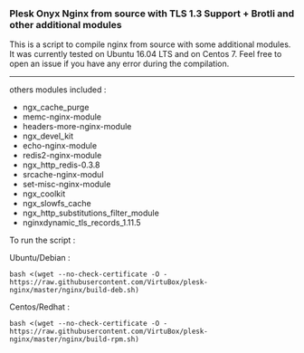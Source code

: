 ### Plesk Onyx Nginx from source with TLS 1.3 Support + Brotli and other additional modules

This is a script to compile nginx from source with some additional modules. It was currently tested on Ubuntu 16.04 LTS and on Centos 7.
Feel free to open an issue if you have any error during the compilation.

-----

others modules included :
* ngx_cache_purge
* memc-nginx-module
* headers-more-nginx-module
* ngx_devel_kit
* echo-nginx-module
* redis2-nginx-module
* ngx_http_redis-0.3.8
* srcache-nginx-modul
* set-misc-nginx-module
* ngx_coolkit
* ngx_slowfs_cache
* ngx_http_substitutions_filter_module
* nginxdynamic_tls_records_1.11.5

To run the script :

Ubuntu/Debian :
```
bash <(wget --no-check-certificate -O - https://raw.githubusercontent.com/VirtuBox/plesk-nginx/master/nginx/build-deb.sh)
```

Centos/Redhat :
```
bash <(wget --no-check-certificate -O - https://raw.githubusercontent.com/VirtuBox/plesk-nginx/master/nginx/build-rpm.sh)
```



